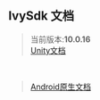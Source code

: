 ## IvySdk 文档

> 当前版本:**10.0.16**<br>
> [Unity文档](README_UNITY.md)
<br>

> [Android原生文档](README_ANDROID_NATIVE.md)
